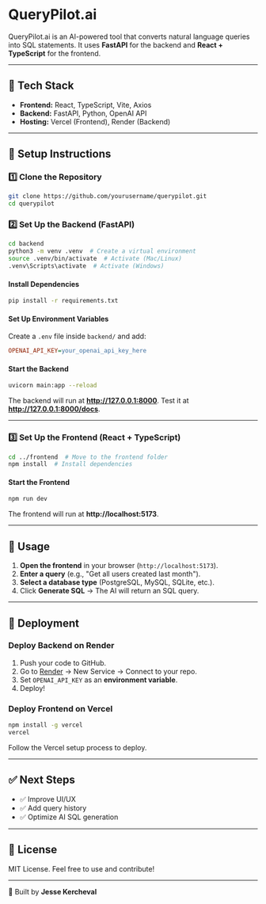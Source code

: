 # **QueryPilot.ai**

QueryPilot.ai is an AI-powered tool that converts natural language queries into SQL statements. It uses **FastAPI** for the backend and **React + TypeScript** for the frontend.

---

## **🚀 Tech Stack**

- **Frontend:** React, TypeScript, Vite, Axios
- **Backend:** FastAPI, Python, OpenAI API
- **Hosting:** Vercel (Frontend), Render (Backend)

---

## **📌 Setup Instructions**

### **1️⃣ Clone the Repository**

```bash
git clone https://github.com/yourusername/querypilot.git
cd querypilot
```

### **2️⃣ Set Up the Backend (FastAPI)**

```bash
cd backend
python3 -m venv .venv  # Create a virtual environment
source .venv/bin/activate  # Activate (Mac/Linux)
.venv\Scripts\activate  # Activate (Windows)
```

#### **Install Dependencies**

```bash
pip install -r requirements.txt
```

#### **Set Up Environment Variables**

Create a `.env` file inside `backend/` and add:

```ini
OPENAI_API_KEY=your_openai_api_key_here
```

#### **Start the Backend**

```bash
uvicorn main:app --reload
```

The backend will run at **http://127.0.0.1:8000**. Test it at **http://127.0.0.1:8000/docs**.

---

### **3️⃣ Set Up the Frontend (React + TypeScript)**

```bash
cd ../frontend  # Move to the frontend folder
npm install  # Install dependencies
```

#### **Start the Frontend**

```bash
npm run dev
```

The frontend will run at **http://localhost:5173**.

---

## **🚀 Usage**

1. **Open the frontend** in your browser (`http://localhost:5173`).
2. **Enter a query** (e.g., "Get all users created last month").
3. **Select a database type** (PostgreSQL, MySQL, SQLite, etc.).
4. Click **Generate SQL** → The AI will return an SQL query.

---

## **🚀 Deployment**

### **Deploy Backend on Render**

1. Push your code to GitHub.
2. Go to [Render](https://render.com/) → New Service → Connect to your repo.
3. Set `OPENAI_API_KEY` as an **environment variable**.
4. Deploy!

### **Deploy Frontend on Vercel**

```bash
npm install -g vercel
vercel
```

Follow the Vercel setup process to deploy.

---

## **✅ Next Steps**

- ✅ Improve UI/UX
- ✅ Add query history
- ✅ Optimize AI SQL generation

---

## **📜 License**

MIT License. Feel free to use and contribute!

---

🚀 Built by **Jesse Kercheval**
